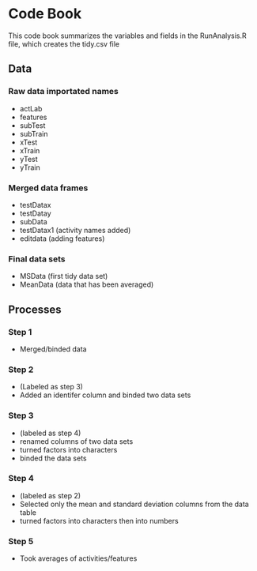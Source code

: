 # Code Book

This code book summarizes the variables and fields in the RunAnalysis.R file, which creates the tidy.csv file

## Data

### Raw data importated names
- actLab 
- features
- subTest 
- subTrain 
- xTest 
- xTrain
- yTest
- yTrain

### Merged data frames
- testDatax
- testDatay
- subData
- testDatax1 (activity names added)
- editdata (adding features)

### Final data sets
- MSData (first tidy data set)
- MeanData (data that has been averaged)

## Processes

### Step 1
- Merged/binded data

### Step 2
- (Labeled as step 3)
- Added an identifer column and binded two data sets

### Step 3
- (labeled as step 4)
- renamed columns of two data sets
- turned factors into characters
- binded the data sets

### Step 4
- (labeled as step 2)
- Selected only the mean and standard deviation columns from the data table
- turned factors into characters then into numbers

### Step 5
- Took averages of activities/features
